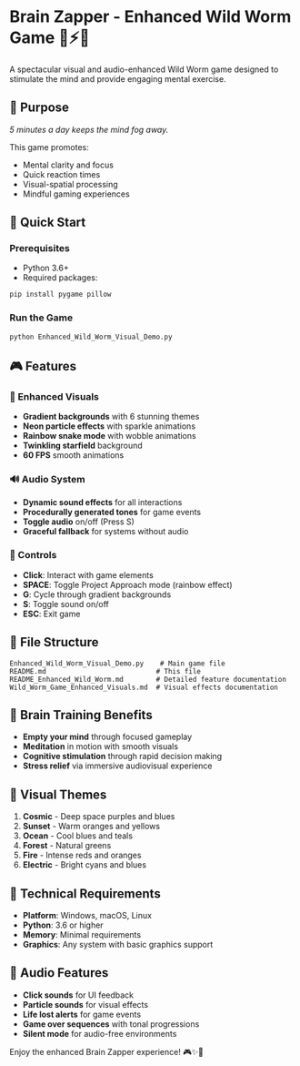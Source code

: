 # Brain Zapper - Enhanced Wild Worm Game 🧠⚡🐍

A spectacular visual and audio-enhanced Wild Worm game designed to stimulate the mind and provide engaging mental exercise.

## 🎯 Purpose
*5 minutes a day keeps the mind fog away.*

This game promotes:
- Mental clarity and focus
- Quick reaction times  
- Visual-spatial processing
- Mindful gaming experiences

## 🚀 Quick Start

### Prerequisites
- Python 3.6+
- Required packages:
```bash
pip install pygame pillow
```

### Run the Game
```bash
python Enhanced_Wild_Worm_Visual_Demo.py
```

## 🎮 Features

### 🌈 Enhanced Visuals
- **Gradient backgrounds** with 6 stunning themes
- **Neon particle effects** with sparkle animations
- **Rainbow snake mode** with wobble animations
- **Twinkling starfield** background
- **60 FPS** smooth animations

### 🔊 Audio System
- **Dynamic sound effects** for all interactions
- **Procedurally generated tones** for game events
- **Toggle audio** on/off (Press S)
- **Graceful fallback** for systems without audio

### 🎯 Controls
- **Click**: Interact with game elements
- **SPACE**: Toggle Project Approach mode (rainbow effect)
- **G**: Cycle through gradient backgrounds
- **S**: Toggle sound on/off
- **ESC**: Exit game

## 📁 File Structure
```
Enhanced_Wild_Worm_Visual_Demo.py    # Main game file
README.md                           # This file
README_Enhanced_Wild_Worm.md        # Detailed feature documentation
Wild_Worm_Game_Enhanced_Visuals.md  # Visual effects documentation
```

## 🧠 Brain Training Benefits
- **Empty your mind** through focused gameplay
- **Meditation** in motion with smooth visuals
- **Cognitive stimulation** through rapid decision making
- **Stress relief** via immersive audiovisual experience

## 🎨 Visual Themes
1. **Cosmic** - Deep space purples and blues
2. **Sunset** - Warm oranges and yellows  
3. **Ocean** - Cool blues and teals
4. **Forest** - Natural greens
5. **Fire** - Intense reds and oranges
6. **Electric** - Bright cyans and blues

## 🔧 Technical Requirements
- **Platform**: Windows, macOS, Linux
- **Python**: 3.6 or higher
- **Memory**: Minimal requirements
- **Graphics**: Any system with basic graphics support

## 🎵 Audio Features
- **Click sounds** for UI feedback
- **Particle sounds** for visual effects
- **Life lost alerts** for game events
- **Game over sequences** with tonal progressions
- **Silent mode** for audio-free environments

Enjoy the enhanced Brain Zapper experience! 🎮✨🧠
